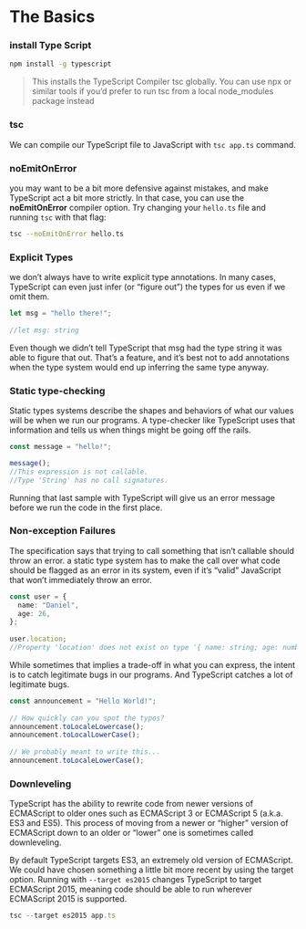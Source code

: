 # The Basics

### install Type Script

```bash
npm install -g typescript
```

> This installs the TypeScript Compiler tsc globally. You can use npx or similar tools if you’d prefer to run tsc from a local node_modules package instead


### tsc

We can compile our TypeScript file to JavaScript with ``tsc app.ts`` command.

### noEmitOnError


you may want to be a bit more defensive against mistakes, and make TypeScript act a bit more strictly. In that case, you can use the **noEmitOnError** compiler option. Try changing your ``hello.ts`` file and running ``tsc`` with that flag:

```sh
tsc --noEmitOnError hello.ts
```
### Explicit Types
we don’t always have to write explicit type annotations. In many cases, TypeScript can even just infer (or “figure out”) the types for us even if we omit them.

```ts
let msg = "hello there!";
    
//let msg: string
```
Even though we didn’t tell TypeScript that msg had the type string it was able to figure that out. That’s a feature, and it’s best not to add annotations when the type system would end up inferring the same type anyway.
### Static type-checking
Static types systems describe the shapes and behaviors of what our values will be when we run our programs. A type-checker like TypeScript uses that information and tells us when things might be going off the rails.
```ts
const message = "hello!";

message();
//This expression is not callable.
//Type 'String' has no call signatures.
```
Running that last sample with TypeScript will give us an error message before we run the code in the first place.
### Non-exception Failures
The specification says that trying to call something that isn’t callable should throw an error. a static type system has to make the call over what code should be flagged as an error in its system, even if it’s “valid” JavaScript that won’t immediately throw an error.
```ts
const user = {
  name: "Daniel",
  age: 26,
};
 
user.location;
//Property 'location' does not exist on type '{ name: string; age: number; }'.
```
While sometimes that implies a trade-off in what you can express, the intent is to catch legitimate bugs in our programs. And TypeScript catches a lot of legitimate bugs.
```ts
const announcement = "Hello World!";
 
// How quickly can you spot the typos?
announcement.toLocaleLowercase();
announcement.toLocalLowerCase();
 
// We probably meant to write this...
announcement.toLocaleLowerCase();
```
### Downleveling
TypeScript has the ability to rewrite code from newer versions of ECMAScript to older ones such as ECMAScript 3 or ECMAScript 5 (a.k.a. ES3 and ES5). This process of moving from a newer or “higher” version of ECMAScript down to an older or “lower” one is sometimes called downleveling.

By default TypeScript targets ES3, an extremely old version of ECMAScript. We could have chosen something a little bit more recent by using the target option. Running with ``--target es2015`` changes TypeScript to target ECMAScript 2015, meaning code should be able to run wherever ECMAScript 2015 is supported.
```ts
tsc --target es2015 app.ts
```
